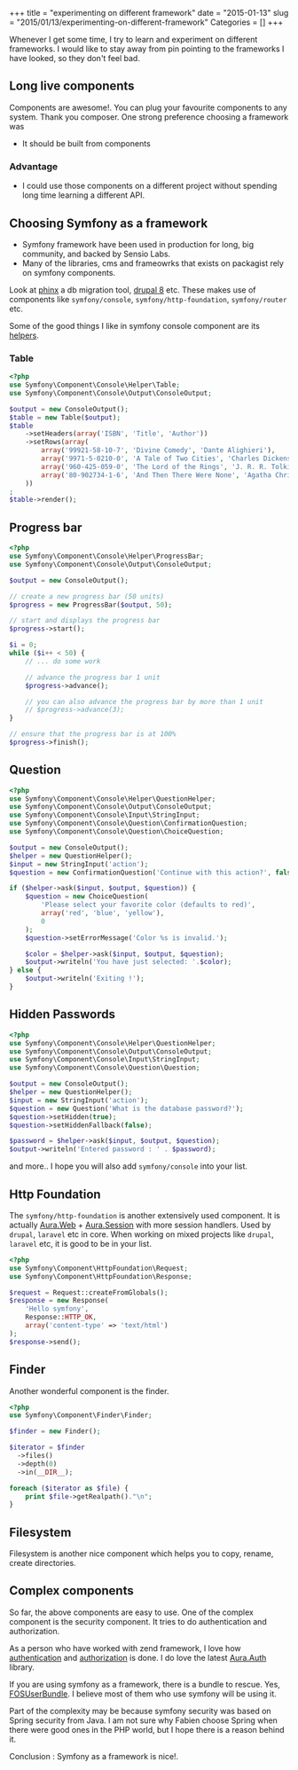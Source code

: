 +++
title = "experimenting on different framework"
date = "2015-01-13"
slug = "2015/01/13/experimenting-on-different-framework"
Categories = []
+++

Whenever I get some time, I try to learn and experiment on different frameworks. I would like to stay away from pin pointing to the frameworks I have looked, so they don't feel bad.

## Long live components

Components are awesome!. You can plug your favourite components to any system. Thank you composer.
One strong preference choosing a framework was

* It should be built from components

### Advantage

* I could use those components on a different project without spending long time learning a different API.

## Choosing Symfony as a framework

* Symfony framework have been used in production for long, big community, and backed by Sensio Labs.
* Many of the libraries, cms and frameowrks that exists on packagist rely on symfony components.

Look at [phinx](http://phinx.org) a db migration tool, [drupal 8](https://drupal.org) etc. These makes use of components like `symfony/console`, `symfony/http-foundation`, `symfony/router` etc.

Some of the good things I like in symfony console component are its [helpers](http://symfony.com/doc/current/components/console/helpers/index.html).

### Table

```php
<?php
use Symfony\Component\Console\Helper\Table;
use Symfony\Component\Console\Output\ConsoleOutput;

$output = new ConsoleOutput();
$table = new Table($output);
$table
    ->setHeaders(array('ISBN', 'Title', 'Author'))
    ->setRows(array(
        array('99921-58-10-7', 'Divine Comedy', 'Dante Alighieri'),
        array('9971-5-0210-0', 'A Tale of Two Cities', 'Charles Dickens'),
        array('960-425-059-0', 'The Lord of the Rings', 'J. R. R. Tolkien'),
        array('80-902734-1-6', 'And Then There Were None', 'Agatha Christie'),
    ))
;
$table->render();
```

## Progress bar

```php
<?php
use Symfony\Component\Console\Helper\ProgressBar;
use Symfony\Component\Console\Output\ConsoleOutput;

$output = new ConsoleOutput();

// create a new progress bar (50 units)
$progress = new ProgressBar($output, 50);

// start and displays the progress bar
$progress->start();

$i = 0;
while ($i++ < 50) {
    // ... do some work

    // advance the progress bar 1 unit
    $progress->advance();

    // you can also advance the progress bar by more than 1 unit
    // $progress->advance(3);
}

// ensure that the progress bar is at 100%
$progress->finish();
```

## Question

```php
<?php
use Symfony\Component\Console\Helper\QuestionHelper;
use Symfony\Component\Console\Output\ConsoleOutput;
use Symfony\Component\Console\Input\StringInput;
use Symfony\Component\Console\Question\ConfirmationQuestion;
use Symfony\Component\Console\Question\ChoiceQuestion;

$output = new ConsoleOutput();
$helper = new QuestionHelper();
$input = new StringInput('action');
$question = new ConfirmationQuestion('Continue with this action?', false);

if ($helper->ask($input, $output, $question)) {
    $question = new ChoiceQuestion(
        'Please select your favorite color (defaults to red)',
        array('red', 'blue', 'yellow'),
        0
    );
    $question->setErrorMessage('Color %s is invalid.');

    $color = $helper->ask($input, $output, $question);
    $output->writeln('You have just selected: '.$color);
} else {
    $output->writeln('Exiting !');
}
```

## Hidden Passwords

```php
<?php
use Symfony\Component\Console\Helper\QuestionHelper;
use Symfony\Component\Console\Output\ConsoleOutput;
use Symfony\Component\Console\Input\StringInput;
use Symfony\Component\Console\Question\Question;

$output = new ConsoleOutput();
$helper = new QuestionHelper();
$input = new StringInput('action');
$question = new Question('What is the database password?');
$question->setHidden(true);
$question->setHiddenFallback(false);

$password = $helper->ask($input, $output, $question);
$output->writeln('Entered password : ' . $password);
```

and more.. I hope you will also add `symfony/console` into your list.

## Http Foundation

The `symfony/http-foundation` is another extensively used component. It is actually [Aura.Web](https://github.com/auraphp/Aura.Web) + [Aura.Session](https://github.com/auraphp/Aura.Session) with more session handlers. Used by `drupal`, `laravel` etc in core. When working on mixed projects like `drupal`, `laravel` etc, it is good to be in your list.

```php
<?php
use Symfony\Component\HttpFoundation\Request;
use Symfony\Component\HttpFoundation\Response;

$request = Request::createFromGlobals();
$response = new Response(
    'Hello symfony',
    Response::HTTP_OK,
    array('content-type' => 'text/html')
);
$response->send();
```

## Finder

Another wonderful component is the finder.

```php
<?php
use Symfony\Component\Finder\Finder;

$finder = new Finder();

$iterator = $finder
  ->files()
  ->depth(0)
  ->in(__DIR__);

foreach ($iterator as $file) {
    print $file->getRealpath()."\n";
}
```

## Filesystem

Filesystem is another nice component which helps you to copy, rename, create directories.

## Complex components

So far, the above components are easy to use. One of the complex component is the security component. It tries to do authentication and authorization.

As a person who have worked with zend framework, I love how  [authentication](http://framework.zend.com/manual/current/en/modules/zend.authentication.intro.html) and [authorization](http://framework.zend.com/manual/current/en/modules/zend.permissions.acl.intro.html) is done. I do love the latest  [Aura.Auth](https://github.com/auraphp/Aura.Auth) library.

If you are using symfony as a framework, there is a bundle to rescue. Yes, [FOSUserBundle](https://github.com/FriendsOfSymfony/FOSUserBundle). I believe most of them who use symfony will be using it.

Part of the complexity may be because symfony security was based on Spring security from Java. I am not sure why Fabien choose Spring when there were good ones in the PHP world, but I hope there is a reason behind it.

Conclusion : Symfony as a framework is nice!.
